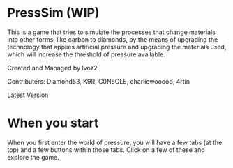 # PressSim (WIP)
This is a game that tries to simulate the processes that change materials into other forms, like carbon to diamonds, by the means of upgrading the technology that applies artificial pressure and upgrading the materials used, which will increase the threshold of pressure available.

Created and Managed by lvoz2

Contributers: Diamond53, K9R, C0N5OLE, charliewooood, 4rtin

[Latest Version](https://lvoz2.github.io/PressSim/#pressure_creation)

# When you start
When you first enter the world of pressure, you will have a few tabs (at the top) and a few buttons within those tabs. Click on a few of these and explore the game.
